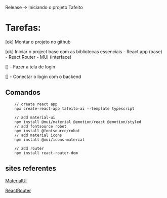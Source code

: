 Release -> Iniciando o projeto Tafeito

# Tarefas:
   [ok] Montar o projeto no github

   [ok] Iniciar o project base com as bibliotecas essenciais
        - React app (base)
        - React Router
        - MUI (interface)

   [] - Fazer a tela de login

   [] - Conectar o login com o backend

## Comandos
```
    // create react app
    npx create-react-app tafeito-ai --template typescript

    // add material-ui
    npm install @mui/material @emotion/react @emotion/styled
    // add fontsource robot
    npm install @fontsource/robot
    // add material icons
    npm install @mui/icons-material

    // add router 
    npm install react-router-dom 
```
## sites referentes
[MaterialUI](https://mui.com/material-ui/getting-started/installation/)

[ReactRouter](https://reactrouter.com/en/main)